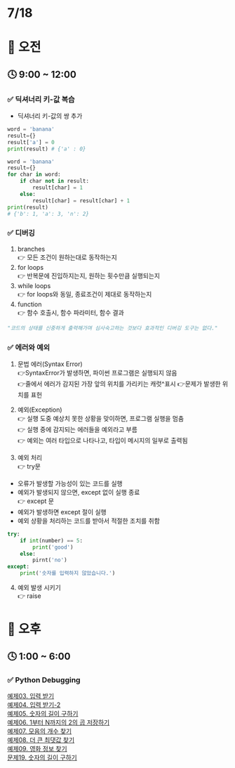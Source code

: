 # 7/18

# 🌇 오전

## 🕓 9:00 ~ 12:00

### ✅ 딕셔너리 키-값 복습

- 딕셔너리 키-값의 쌍 추가
```python
word = 'banana'
result={}
result['a'] = 0
print(result) # {'a' : 0}
```
```python
word = 'banana'
result={}
for char in word:
    if char not in result:
        result[char] = 1
    else:
        result[char] = result[char] + 1
print(result)
# {'b': 1, 'a': 3, 'n': 2}
```

### ✅ 디버깅

1. branches   
👉 모든 조건이 원하는대로 동작하는지
2. for loops   
👉 반복문에 진입하지는지, 원하는 횟수만큼 실행되는지
3. while loops   
👉 for loops와 동일, 종료조건이 제대로 동작하는지
4. function   
👉 함수 호출시, 함수 파라미터, 함수 결과
```python
"코드의 상태를 신중하게 출력해가며 심사숙고하는 것보다 효과적인 디버깅 도구는 없다."
```

### ✅ 에러와 예외

1. 문법 에러(Syntax Error)   
👉SyntaxError가 발생하면, 파이썬 프로그램은 실행되지 않음   
👉줄에서 에러가 감지된 가장 앞의 위치를 가리키는 캐럿^표시
👉문제가 발생한 위치를 표헌

2. 예외(Exception)   
👉 실행 도중 예상치 못한 상황을 맞이하면, 프로그램 실행을 멈춤   
👉 실행 중에 감지되는 에러들을 예외라고 부름   
👉 예외는 여러 타입으로 나타나고, 타입이 메시지의 일부로 출력됨   

3. 예외 처리   
👉 try문
- 오류가 발생할 가능성이 있는 코드를 실행
- 예외가 발생되지 않으면, except 없이 실행 종료   
👉 except 문   
- 예외가 발생하면 except 절이 실행   
- 예외 상황을 처리하는 코드를 받아서 적절한 조치를 취함   

```python
try:
    if int(number) == 5:
        print('good')
    else:
        pirnt('no')
except:
    print('숫자를 입력하지 않았습니다.')
```

4. 예외 발생 시키기   
👉 raise   

# 🌆 오후

## 🕓 1:00 ~ 6:00

### ✅ Python Debugging

[예제03. 입력 받기](practice_Code3.py)   
[예제04. 입력 받기-2](practice_Code4.py)   
[예제05. 숫자의 길이 구하기](practice_Code5.py)   
[예제06. 1부터 N까지의 2의 곱 저장하기](practice_Code6.py)   
[예제07. 모음의 개수 찾기](practice_Code7.py)   
[예제08. 더 큰 최댓값 찾기](practice_Code8.py)   
[예제09. 영화 정보 찾기](practice_Code9.py)   
[문제19. 숫자의 길이 구하기](Code19.py)   
